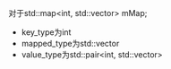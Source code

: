对于std::map<int, std::vector<int>> mMap;  
- key_type为int
- mapped_type为std::vector<int>
- value_type为std::pair<int, std::vector<int>>

